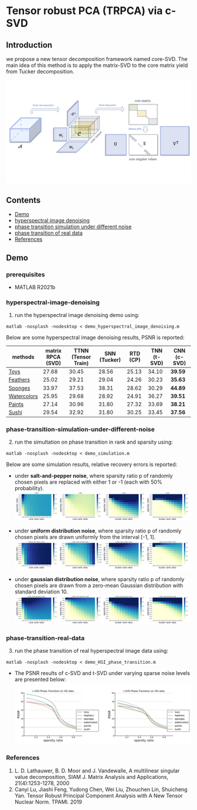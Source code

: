 # Tensor robust PCA (TRPCA) via c-SVD

## Introduction

we propose a new tensor decomposition framework named core-SVD. The main idea of this method is to apply the matrix-SVD to the core matrix yield from Tucker decomposition. 

<p align="center">
	<a href="https://github.com/AnonymousStudy/c-SVD">
    <img class="page-image" src="figure/csvd.png" >
	</a>
</p>

## Contents
- [Demo](#Demo)
 - [hyperspectral image denoising](#hyperspectral-image-denoising)
 - [phase transition simulation under different noise](#phase-transition-simulation-under-different-noise)
 - [phase transition of real data](#phase-transition-real-data)
- [References](#references)


## Demo 

### prerequisites
* MATLAB R2021b

### hyperspectral-image-denoising
1. run the hyperspectral image denoising demo using:
```
matlab -nosplash -nodesktop < demo_hyperspectral_image_denoising.m
```

Below are some hyperspectral image denoising results, PSNR is reported:


methods    | matrix RPCA (SVD) |TTNN       (Tensor Train) | SNN   (Tucker)| RTD (CP)       | TNN   (t-SVD) | CNN     (c-SVD) 
---------|--------|--------|-----|--------|-----|-----
[Toys](https://www1.cs.columbia.edu/CAVE/databases/multispectral/images/chart_and_stuffed_toy.png)     | 27.68 |30.45 | 28.56 | 25.13| 34.10   | **39.59**   
[Feathers](https://www1.cs.columbia.edu/CAVE/databases/multispectral/images/feathers.png)     | 25.02 |29.21 | 29.04 | 24.26 | 30.23   | **35.63**  
[Sponges](https://www1.cs.columbia.edu/CAVE/databases/multispectral/images/sponges.png)     | 33.97 | 37.53 | 38.31| 28.62 | 30.29   | **44.89**  
[Watercolors](https://www1.cs.columbia.edu/CAVE/databases/multispectral/images/watercolors.png)   | 25.95  | 29.68 | 28.92| 24.91| 36.27  | **39.51**  
[Paints](https://www1.cs.columbia.edu/CAVE/databases/multispectral/images/paints.png) | 27.14 | 30.96 | 31.80 | 27.32 | 33.69  | **38.21**   
[Sushi](https://www1.cs.columbia.edu/CAVE/databases/multispectral/images/sushi.png)  | 29.54 | 32.92 | 31.80 | 30.25 | 33.45   | **37.56**  

### phase-transition-simulation-under-different-noise
2. run the simultation on phase transition in rank and sparsity using:
```
matlab -nosplash -nodesktop < demo_simulation.m
```
Below are some simulation results, relative recovery errors is reported:

* under **salt-and-pepper noise**, where sparsity ratio p of randomly chosen pixels are replaced with either 1 or -1 (each with 50% probability).
![](figure/simulation_saltnoise.png)

* under **uniform distribution noise**, where sparsity ratio p of randomly chosen pixels are drawn uniformly from the interval [-1, 1].
![](figure/simulation_uniformnoise.png)

* under **gaussian distribution noise**, where sparsity ratio p of randomly chosen pixels are drawn from a zero-mean Gaussian distribution with standard deviation 10.
![](figure/simulation_gaussiannoise.png)


### phase-transition-real-data
3. run the phase transition of real hyperspectral image data using:
```
matlab -nosplash -nodesktop < demo_HSI_phase_transition.m
```
* The PSNR results of c-SVD and t-SVD under varying sparse noise levels are presented below:
![](figure/tsvd_csvd_HSI.png)




### References
<ol>
<li> L. D. Lathauwer, B. D. Moor and J. Vandewalle, A multilinear singular value decomposition, SIAM J. Matrix Analysis and Applications, 21(4):1253-1278, 2000
<li> Canyi Lu, Jiashi Feng, Yudong Chen, Wei Liu, Zhouchen Lin, Shuicheng Yan. Tensor Robust Principal Component Analysis with A New Tensor Nuclear Norm. TPAMI. 2019


